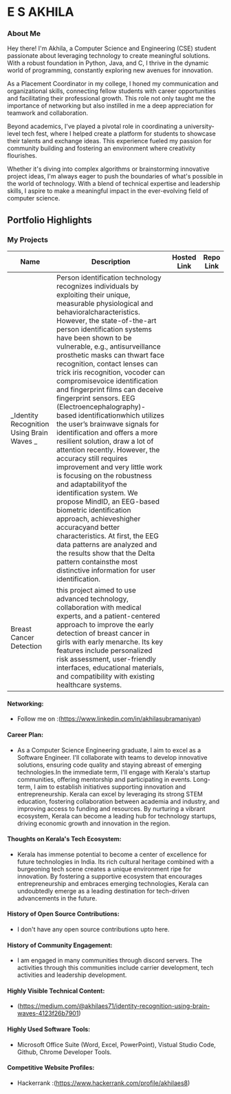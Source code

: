 # E S AKHILA

### About Me

Hey there! I'm Akhila, a Computer Science and Engineering (CSE) student passionate about leveraging technology to create meaningful solutions. With a robust foundation in Python, Java, and C, I thrive in the dynamic world of programming, constantly exploring new avenues for innovation.

As a Placement Coordinator in my college, I honed my communication and organizational skills, connecting fellow students with career opportunities and facilitating their professional growth. This role not only taught me the importance of networking but also instilled in me a deep appreciation for teamwork and collaboration.

Beyond academics, I've played a pivotal role in coordinating a university-level tech fest, where I helped create a platform for students to showcase their talents and exchange ideas. This experience fueled my passion for community building and fostering an environment where creativity flourishes.

Whether it's diving into complex algorithms or brainstorming innovative project ideas, I'm always eager to push the boundaries of what's possible in the world of technology. With a blend of technical expertise and leadership skills, I aspire to make a meaningful impact in the ever-evolving field of computer science.





## Portfolio Highlights

### My Projects

| Name                | Description                                                               | Hosted Link                              | Repo Link                                                      |
|---------------------|---------------------------------------------------------------------------|------------------------------------------|----------------------------------------------------------------|
|_Identity Recognition Using Brain Waves _                                          |Person identification technology recognizes individuals by exploiting their unique, measurable physiological and behavioralcharacteristics. However, the state-of-the-art person identification systems have been shown to be vulnerable, e.g., antisurveillance prosthetic masks can thwart face recognition, contact lenses can trick iris recognition, vocoder can compromisevoice identification and fingerprint films can deceive fingerprint sensors. EEG (Electroencephalography)-based identificationwhich utilizes the user’s brainwave signals for identification and offers a more resilient solution, draw a lot of attention recently. However, the accuracy still requires improvement and very little work is focusing on the robustness and adaptabilityof the identification system. We propose MindID, an EEG-based biometric identification approach, achieveshigher accuracyand better characteristics. At first, the EEG data patterns are analyzed and the results show that the Delta pattern containsthe most distinctive information for user identification.           |   
| Breast Cancer Detection | this project aimed to use advanced technology, collaboration with medical experts, and a patient-centered approach to improve the early detection of breast cancer in girls with early menarche. Its key features include personalized risk assessment, user-friendly interfaces, educational materials, and compatibility with existing healthcare systems.                                             |   |         |


#### Networking:

- Follow me on :(https://www.linkedin.com/in/akhilasubramaniyan)

#### Career Plan:

- As a Computer Science Engineering graduate, I aim to excel as a Software Engineer. I'll collaborate with teams to develop innovative solutions, ensuring code quality and staying abreast of emerging technologies.In the immediate term, I'll engage with Kerala's startup communities, offering mentorship and participating in events. Long-term, I aim to establish initiatives supporting innovation and entrepreneurship. Kerala can excel by leveraging its strong STEM education, fostering collaboration between academia and industry, and improving access to funding and resources. By nurturing a vibrant ecosystem, Kerala can become a leading hub for technology startups, driving economic growth and innovation in the region. 

#### Thoughts on Kerala's Tech Ecosystem:

- Kerala has immense potential to become a center of excellence for future technologies in India. Its rich cultural heritage combined with a burgeoning tech scene creates a unique environment ripe for innovation. By fostering a supportive ecosystem that encourages entrepreneurship and embraces emerging technologies, Kerala can undoubtedly emerge as a leading destination for tech-driven advancements in the future.

#### History of Open Source Contributions:

- I don't have any open source contributions upto here.

#### History of Community Engagement:

-  I am engaged in many communities through discord servers. The activities through this communities include carrier development, tech activities and leadership development.

#### Highly Visible Technical Content:

- (https://medium.com/@akhilaes71/identity-recognition-using-brain-waves-4123f26b7901)

#### Highly Used Software Tools:

- Microsoft Office Suite (Word, Excel, PowerPoint), Vistual Studio Code, Github, Chrome Developer Tools.

#### Competitive Website Profiles:

- Hackerrank :(https://www.hackerrank.com/profile/akhilaes8)











